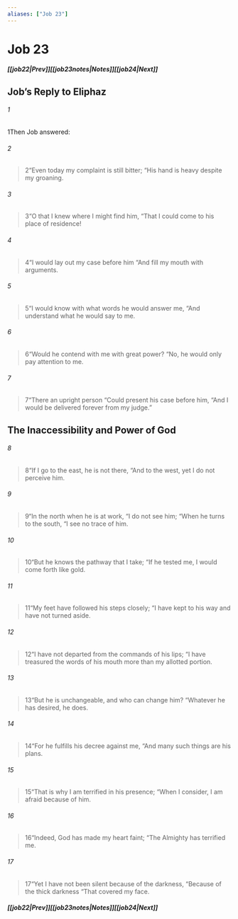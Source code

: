 ```yaml
---
aliases: ["Job 23"]
---
```

# Job 23
##### <span class=arrow-left></span>[[job22|Prev]]<span class=navigation-separator></span>[[job23notes|Notes]]<span class=navigation-separator></span>[[job24|Next]]<span class=arrow-right></span>
## Job’s Reply to Eliphaz
###### 1
<span class=verse-first>1</span>Then Job answered:
<div class=paragraph-break></div>

###### 2
><span class=verse-body-poetry>2</span><span class=poetry-quote-double>“</span>Even today my complaint is still bitter;
><span class=poetry-quote-double>“</span>His hand is heavy despite my groaning.
###### 3
><span class=verse-body-poetry>3</span><span class=poetry-quote-double>“</span>O that I knew where I might find him,
><span class=poetry-quote-double>“</span>That I could come to his place of residence!
###### 4
><span class=verse-body-poetry>4</span><span class=poetry-quote-double>“</span>I would lay out my case before him
><span class=poetry-quote-double>“</span>And fill my mouth with arguments.
###### 5
><span class=verse-body-poetry>5</span><span class=poetry-quote-double>“</span>I would know with what words he would answer me,
><span class=poetry-quote-double>“</span>And understand what he would say to me.
###### 6
><span class=verse-body-poetry>6</span><span class=poetry-quote-double>“</span>Would he contend with me with great power?
><span class=poetry-quote-double>“</span>No, he would only pay attention to me.
###### 7
><span class=verse-body-poetry>7</span><span class=poetry-quote-double>“</span>There an upright person
><span class=poetry-quote-double>“</span>Could present his case before him,
><span class=poetry-quote-double>“</span>And I would be delivered forever from my judge.”
## The Inaccessibility and Power of God
###### 8
><span class=verse-first-poetry>8</span><span class=poetry-quote-double>“</span>If I go to the east, he is not there,
><span class=poetry-quote-double>“</span>And to the west, yet I do not perceive him.
###### 9
><span class=verse-body-poetry>9</span><span class=poetry-quote-double>“</span>In the north when he is at work,
><span class=poetry-quote-double>“</span>I do not see him;
><span class=poetry-quote-double>“</span>When he turns to the south,
><span class=poetry-quote-double>“</span>I see no trace of him.
###### 10
><span class=verse-body-poetry>10</span><span class=poetry-quote-double>“</span>But he knows the pathway that I take;
><span class=poetry-quote-double>“</span>If he tested me, I would come forth like gold.
###### 11
><span class=verse-body-poetry>11</span><span class=poetry-quote-double>“</span>My feet have followed his steps closely;
><span class=poetry-quote-double>“</span>I have kept to his way and have not turned aside.
###### 12
><span class=verse-body-poetry>12</span><span class=poetry-quote-double>“</span>I have not departed from the commands of his lips;
><span class=poetry-quote-double>“</span>I have treasured the words of his mouth more than my allotted portion.
###### 13
><span class=verse-body-poetry>13</span><span class=poetry-quote-double>“</span>But he is unchangeable, and who can change him?
><span class=poetry-quote-double>“</span>Whatever he has desired, he does.
###### 14
><span class=verse-body-poetry>14</span><span class=poetry-quote-double>“</span>For he fulfills his decree against me,
><span class=poetry-quote-double>“</span>And many such things are his plans.
###### 15
><span class=verse-body-poetry>15</span><span class=poetry-quote-double>“</span>That is why I am terrified in his presence;
><span class=poetry-quote-double>“</span>When I consider, I am afraid because of him.
###### 16
><span class=verse-body-poetry>16</span><span class=poetry-quote-double>“</span>Indeed, God has made my heart faint;
><span class=poetry-quote-double>“</span>The Almighty has terrified me.
###### 17
><span class=verse-body-poetry>17</span><span class=poetry-quote-double>“</span>Yet I have not been silent because of the darkness,
><span class=poetry-quote-double>“</span>Because of the thick darkness
><span class=poetry-quote-double>“</span>That covered my face.
##### <span class=arrow-left></span>[[job22|Prev]]<span class=navigation-separator></span>[[job23notes|Notes]]<span class=navigation-separator></span>[[job24|Next]]<span class=arrow-right></span>